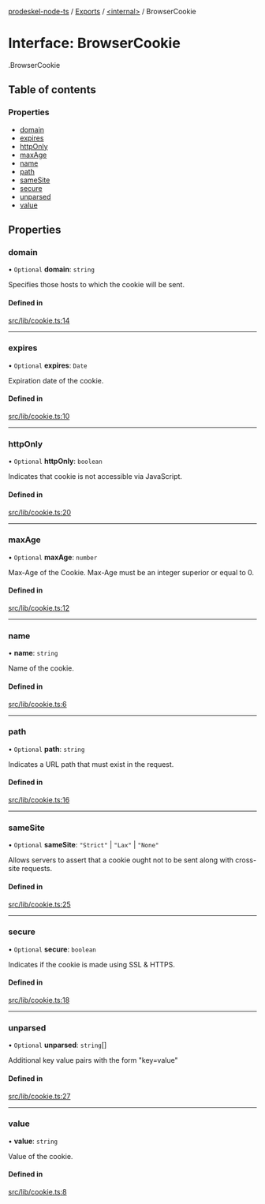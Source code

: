 [prodeskel-node-ts](../README.md) / [Exports](../modules.md) / [<internal\>](../modules/internal_.md) / BrowserCookie

# Interface: BrowserCookie

[<internal>](../modules/internal_.md).BrowserCookie

## Table of contents

### Properties

- [domain](internal_.BrowserCookie.md#domain)
- [expires](internal_.BrowserCookie.md#expires)
- [httpOnly](internal_.BrowserCookie.md#httponly)
- [maxAge](internal_.BrowserCookie.md#maxage)
- [name](internal_.BrowserCookie.md#name)
- [path](internal_.BrowserCookie.md#path)
- [sameSite](internal_.BrowserCookie.md#samesite)
- [secure](internal_.BrowserCookie.md#secure)
- [unparsed](internal_.BrowserCookie.md#unparsed)
- [value](internal_.BrowserCookie.md#value)

## Properties

### domain

• `Optional` **domain**: `string`

Specifies those hosts to which the cookie will be sent.

#### Defined in

[src/lib/cookie.ts:14](https://github.com/inf-initely/prodeskel-driver-node/blob/ff2bdc9/src/lib/cookie.ts#L14)

___

### expires

• `Optional` **expires**: `Date`

Expiration date of the cookie.

#### Defined in

[src/lib/cookie.ts:10](https://github.com/inf-initely/prodeskel-driver-node/blob/ff2bdc9/src/lib/cookie.ts#L10)

___

### httpOnly

• `Optional` **httpOnly**: `boolean`

Indicates that cookie is not accessible via JavaScript.

#### Defined in

[src/lib/cookie.ts:20](https://github.com/inf-initely/prodeskel-driver-node/blob/ff2bdc9/src/lib/cookie.ts#L20)

___

### maxAge

• `Optional` **maxAge**: `number`

Max-Age of the Cookie. Max-Age must be an integer superior or equal to 0.

#### Defined in

[src/lib/cookie.ts:12](https://github.com/inf-initely/prodeskel-driver-node/blob/ff2bdc9/src/lib/cookie.ts#L12)

___

### name

• **name**: `string`

Name of the cookie.

#### Defined in

[src/lib/cookie.ts:6](https://github.com/inf-initely/prodeskel-driver-node/blob/ff2bdc9/src/lib/cookie.ts#L6)

___

### path

• `Optional` **path**: `string`

Indicates a URL path that must exist in the request.

#### Defined in

[src/lib/cookie.ts:16](https://github.com/inf-initely/prodeskel-driver-node/blob/ff2bdc9/src/lib/cookie.ts#L16)

___

### sameSite

• `Optional` **sameSite**: ``"Strict"`` \| ``"Lax"`` \| ``"None"``

Allows servers to assert that a cookie ought not to
be sent along with cross-site requests.

#### Defined in

[src/lib/cookie.ts:25](https://github.com/inf-initely/prodeskel-driver-node/blob/ff2bdc9/src/lib/cookie.ts#L25)

___

### secure

• `Optional` **secure**: `boolean`

Indicates if the cookie is made using SSL & HTTPS.

#### Defined in

[src/lib/cookie.ts:18](https://github.com/inf-initely/prodeskel-driver-node/blob/ff2bdc9/src/lib/cookie.ts#L18)

___

### unparsed

• `Optional` **unparsed**: `string`[]

Additional key value pairs with the form "key=value"

#### Defined in

[src/lib/cookie.ts:27](https://github.com/inf-initely/prodeskel-driver-node/blob/ff2bdc9/src/lib/cookie.ts#L27)

___

### value

• **value**: `string`

Value of the cookie.

#### Defined in

[src/lib/cookie.ts:8](https://github.com/inf-initely/prodeskel-driver-node/blob/ff2bdc9/src/lib/cookie.ts#L8)
